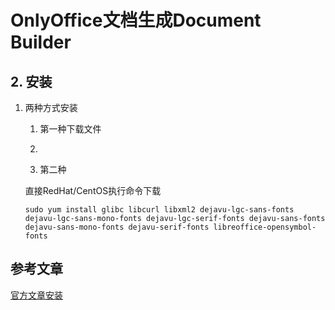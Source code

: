 # OnlyOffice文档生成Document Builder

## 2. 安装

1. 两种方式安装

   1. 第一种下载文件

   2. 

   3.  第二种

      直接RedHat/CentOS执行命令下载

      ```
      sudo yum install glibc libcurl libxml2 dejavu-lgc-sans-fonts dejavu-lgc-sans-mono-fonts dejavu-lgc-serif-fonts dejavu-sans-fonts dejavu-sans-mono-fonts dejavu-serif-fonts libreoffice-opensymbol-fonts
      ```

      



## 参考文章

[官方文章安装](https://api.onlyoffice.com/docbuilder/gettingstarted)

